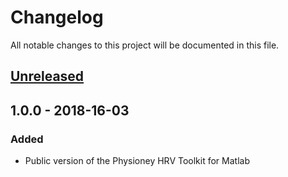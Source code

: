 # Changelog
All notable changes to this project will be documented in this file.

## [Unreleased]

## 1.0.0  - 2018-16-03
### Added
- Public version of the Physioney HRV Toolkit for Matlab 

[Unreleased]: https://github.com/cliffordlab/Physionet-HRV-toolbox-for-MATLAB/edit/master/compare/v1.0.0...HEAD

